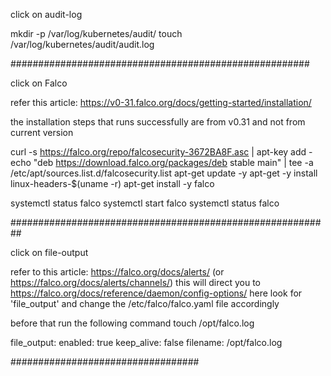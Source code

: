 click on audit-log

mkdir -p /var/log/kubernetes/audit/
touch /var/log/kubernetes/audit/audit.log

######################################################

click on Falco

refer this article: https://v0-31.falco.org/docs/getting-started/installation/

the installation steps that runs successfully are from v0.31 and not from current version

curl -s https://falco.org/repo/falcosecurity-3672BA8F.asc | apt-key add -
echo "deb https://download.falco.org/packages/deb stable main" | tee -a /etc/apt/sources.list.d/falcosecurity.list
apt-get update -y
apt-get -y install linux-headers-$(uname -r)
apt-get install -y falco

systemctl status falco
systemctl start falco
systemctl status falco

##########################################################

click on file-output

refer to this article: https://falco.org/docs/alerts/ (or https://falco.org/docs/alerts/channels/)
this will direct you to https://falco.org/docs/reference/daemon/config-options/
here look for 'file_output' and change the /etc/falco/falco.yaml file accordingly

before that run the following command
touch /opt/falco.log

file_output:
  enabled: true
  keep_alive: false
  filename: /opt/falco.log

##################################